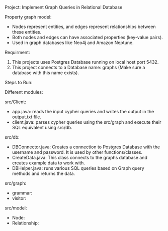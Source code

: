 Project: Implement Graph Queries in Relational Database

Property graph model: 
- Nodes represent entities, and edges represent relationships between these entities.
- Both nodes and edges can have associated properties (key-value pairs).
- Used in graph databases like Neo4j and Amazon Neptune.


Requirment: 
1. This projects uses Postgres Database running on local host port 5432. 
2. This project connects to a Database name: graphs (Make sure a database with this name exists).


Steps to Run: 



Different modules: 

src/Client: 
- app.java: reads the input cypher queries and writes the output in the output.txt file. 
- client.java: parses cypher queries using the src/graph and execute their SQL equivalent using src/db.


src/db: 
- DBConnector.java: Creates a connection to Postgres Database with the username and password. It is used by other functions/classes. 
- CreateData.java: This class connects to the graphs database and creates example data to work with.
- DBHelper.java: runs various SQL queries based on Graph query methods and returns the data. 


src/graph:  
- grammar: 
- visitor: 


src/model: 
- Node: 
- Relationship: 